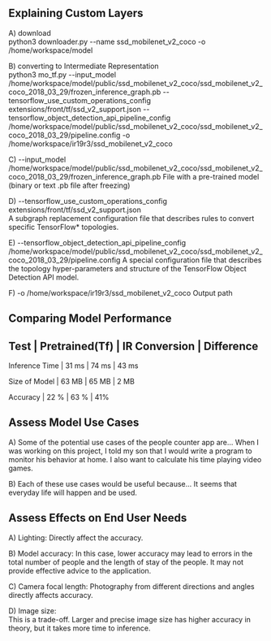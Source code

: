 ## Explaining Custom Layers

A) download  
python3 downloader.py --name ssd_mobilenet_v2_coco -o /home/workspace/model 

B) converting to Intermediate Representation  
python3 mo_tf.py --input_model  /home/workspace/model/public/ssd_mobilenet_v2_coco/ssd_mobilenet_v2_coco_2018_03_29/frozen_inference_graph.pb --tensorflow_use_custom_operations_config  extensions/front/tf/ssd_v2_support.json --tensorflow_object_detection_api_pipeline_config  /home/workspace/model/public/ssd_mobilenet_v2_coco/ssd_mobilenet_v2_coco_2018_03_29/pipeline.config -o /home/workspace/ir19r3/ssd_mobilenet_v2_coco 

C)  --input_model  /home/workspace/model/public/ssd_mobilenet_v2_coco/ssd_mobilenet_v2_coco_2018_03_29/frozen_inference_graph.pb 
File with a pre-trained model (binary or text .pb file after freezing) 

D) --tensorflow_use_custom_operations_config  extensions/front/tf/ssd_v2_support.json  
A subgraph replacement configuration file that describes rules to convert specific TensorFlow* topologies. 

E) --tensorflow_object_detection_api_pipeline_config  /home/workspace/model/public/ssd_mobilenet_v2_coco/ssd_mobilenet_v2_coco_2018_03_29/pipeline.config 
A special configuration file that describes the topology hyper-parameters and structure of the TensorFlow Object Detection API model. 

F) -o /home/workspace/ir19r3/ssd_mobilenet_v2_coco 
Output path 

## Comparing Model Performance

Test           | Pretrained(Tf) | IR Conversion | Difference 
------------------------------------------------------------
Inference Time | 31 ms          | 74 ms         | 43 ms 

Size of Model  | 63 MB          | 65 MB         | 2 MB 

Accuracy       | 22 %           | 63 %          | 41% 

## Assess Model Use Cases

A) Some of the potential use cases of the people counter app are... 
When I was working on this project, I told my son that I would write a program to monitor his behavior at home. I also want to calculate his time playing video games.  

B) Each of these use cases would be useful because... 
It seems that everyday life will happen and be used. 

## Assess Effects on End User Needs

A) Lighting: 
Directly affect the accuracy.  

B) Model accuracy: 
In this case, lower accuracy may lead to errors in the total number of people and the length of stay of the people. It may not provide effective advice to the application. 

C) Camera focal length: 
Photography from different directions and angles directly affects accuracy. 

D) Image size:   
This is a trade-off. Larger and precise image size has higher accuracy in theory, but it takes more time to inference. 
